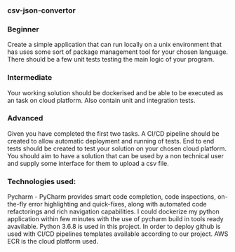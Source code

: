 ### csv-json-convertor

### Beginner 
Create a simple application that can run locally on a unix environment that has uses some sort of package management tool for your chosen language. There should be a few unit tests testing the main logic of your program.  

### Intermediate
Your working solution should be dockerised and be able to be executed as an task on cloud platform. Also contain unit and integration tests.  

### Advanced 
Given you have completed the first two tasks. A CI/CD pipeline should be created to allow automatic deployment and running of tests. End to end tests should be created to test your solution on your chosen cloud platform. You should aim to have a solution that can be used by a non technical user and supply some interface for them to upload a csv file. 

### Technologies used:
Pycharm - PyCharm provides smart code completion, code inspections, on-the-fly error highlighting and quick-fixes, along with automated code refactorings and rich navigation capabilities. I could dockerize my python application within few minutes with the use of pycharm build in tools ready avavilable. 
Python 3.6.8 is used in this project.
In order to deploy github is used with CI/CD pipelines templates available according to our project. 
AWS ECR is the cloud platform used.
